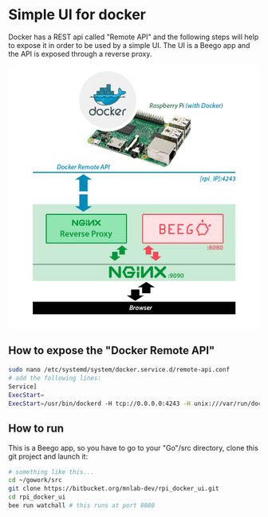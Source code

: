 Simple UI for docker
====================
Docker has a REST api called "Remote API" and the following steps will help to expose it in order to be used by a simple UI. The UI is a Beego app and the API is exposed through a reverse proxy.

![figure](README.files/figure.jpg)



How to expose the "Docker Remote API"
-------------------------------------
```bash
sudo nano /etc/systemd/system/docker.service.d/remote-api.conf
# add the following lines:
Service]
ExecStart=
ExecStart=/usr/bin/dockerd -H tcp://0.0.0.0:4243 -H unix:///var/run/docker.sock
```


How to run
----------
This is a Beego app, so you have to go to your "Go"/src directory, clone this git project and launch it:
```bash
# something like this...
cd ~/gowork/src
git clone https://bitbucket.org/mnlab-dev/rpi_docker_ui.git
cd rpi_docker_ui
bee run watchall # this runs at port 8080
```